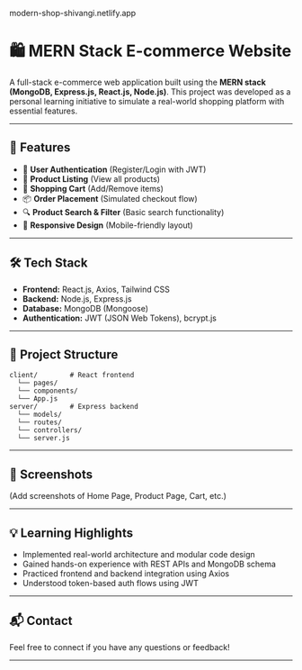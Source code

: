 modern-shop-shivangi.netlify.app




# 🛍️ MERN Stack E-commerce Website

A full-stack e-commerce web application built using the **MERN stack (MongoDB, Express.js, React.js, Node.js)**. This project was developed as a personal learning initiative to simulate a real-world shopping platform with essential features.

---

## 🚀 Features

- 🔐 **User Authentication** (Register/Login with JWT)
- 🛒 **Product Listing** (View all products)
- 🧺 **Shopping Cart** (Add/Remove items)
- 📦 **Order Placement** (Simulated checkout flow)
- 🔍 **Product Search & Filter** (Basic search functionality)
- 📱 **Responsive Design** (Mobile-friendly layout)

---

## 🛠️ Tech Stack

- **Frontend:** React.js, Axios, Tailwind CSS
- **Backend:** Node.js, Express.js
- **Database:** MongoDB (Mongoose)
- **Authentication:** JWT (JSON Web Tokens), bcrypt.js

---

## 📁 Project Structure

```
client/        # React frontend
  └── pages/
  └── components/
  └── App.js
server/        # Express backend
  └── models/
  └── routes/
  └── controllers/
  └── server.js
```

---

## 📸 Screenshots

(Add screenshots of Home Page, Product Page, Cart, etc.)

---

## 💡 Learning Highlights

- Implemented real-world architecture and modular code design
- Gained hands-on experience with REST APIs and MongoDB schema
- Practiced frontend and backend integration using Axios
- Understood token-based auth flows using JWT

---

## 📬 Contact

Feel free to connect if you have any questions or feedback!

---
